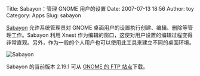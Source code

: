 Title: Sabayon：管理 GNOME 用户的设置
Date: 2007-07-13 18:56
Author: toy
Category: Apps
Slug: sabayon

[Sabayon](http://www.gnome.org/projects/sabayon/) 允许系统管理员对 GNOME
桌面用户的设置执行创建、编辑、删除等管理工作。Sabayon 利用 Xnest
作为编辑的窗口，这使对用户设置的编辑过程变得非常直观。另外，作为一般的个人用户也可以使用此工具来建立不同的桌面环境。

![Sabayon](http://i.linuxtoy.org/i/2007/07/sabayon.jpg)

Sabayon 的当前版本 2.19.1 可从 [GNOME 的 FTP
站点](http://ftp.gnome.org/pub/GNOME/sources/sabayon/2.19/)下载。
